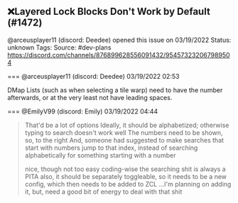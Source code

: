 ## ❌Layered Lock Blocks Don't Work by Default (#1472)
@arceusplayer11 (discord: Deedee) opened this issue on 03/19/2022
Status: unknown
Tags: 
Source: #dev-plans https://discord.com/channels/876899628556091432/954573232067989504


=== @arceusplayer11 (discord: Deedee) 03/19/2022 02:53

DMap Lists (such as when selecting a tile warp) need to have the number afterwards, or at the very least not have leading spaces.

=== @EmilyV99 (discord: Emily) 03/19/2022 04:44

> That'd be a lot of options
> Ideally, it should be alphabetized; otherwise typing to search doesn't work well
> The numbers need to be shown, so, to the right
> And, someone had suggested to make searches that start with numbers jump to that index, instead of searching alphabetically for something starting with a number
> 
> nice, though not too easy coding-wise
> the searching shit is always a PITA
> also, it should be separately toggleable, so it needs to be a new config, which then needs to be added to ZCL
> ...I'm planning on adding it, but, need a good bit of energy to deal with that shit
